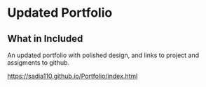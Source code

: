 # Updated Portfolio 

## What in Included  

An updated portfolio with polished design, and links to project and assigments to github.  

https://sadia110.github.io/Portfolio/index.html
